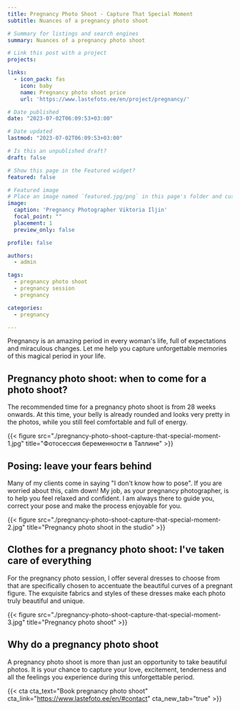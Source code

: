 ```yaml
---
title: Pregnancy Photo Shoot - Capture That Special Moment
subtitle: Nuances of a pregnancy photo shoot

# Summary for listings and search engines
summary: Nuances of a pregnancy photo shoot

# Link this post with a project
projects: 

links:
  - icon_pack: fas
    icon: baby
    name: Pregnancy photo shoot price
    url: 'https://www.lastefoto.ee/en/project/pregnancy/'

# Date published
date: "2023-07-02T06:09:53+03:00"

# Date updated
lastmod: "2023-07-02T06:09:53+03:00"

# Is this an unpublished draft?
draft: false

# Show this page in the Featured widget?
featured: false

# Featured image
# Place an image named `featured.jpg/png` in this page's folder and customize its options here.
image:
  caption: 'Pregnancy Photographer Viktoria Iljin'
  focal_point: ""
  placement: 1
  preview_only: false

profile: false

authors:
  - admin

tags:
  - pregnancy photo shoot
  - pregnancy session
  - pregnancy

categories:
  - pregnancy

---
```

Pregnancy is an amazing period in every woman's life, full of expectations and miraculous changes. Let me help you capture unforgettable memories of this magical period in your life.

## Pregnancy photo shoot: when to come for a photo shoot?

The recommended time for a pregnancy photo shoot is from 28 weeks onwards. At this time, your belly is already rounded and looks very pretty in the photos, while you still feel comfortable and full of energy.

{{< figure src="./pregnancy-photo-shoot-capture-that-special-moment-1.jpg" title="Фотосессия беременности в Таллине" >}}

## Posing: leave your fears behind

Many of my clients come in saying "I don't know how to pose". If you are worried about this, calm down! My job, as your pregnancy photographer, is to help you feel relaxed and confident. I am always there to guide you, correct your pose and make the process enjoyable for you.

{{< figure src="./pregnancy-photo-shoot-capture-that-special-moment-2.jpg" title="Pregnancy photo shoot in the studio" >}}

## Clothes for a pregnancy photo shoot: I've taken care of everything

For the pregnancy photo session, I offer several dresses to choose from that are specifically chosen to accentuate the beautiful curves of a pregnant figure. The exquisite fabrics and styles of these dresses make each photo truly beautiful and unique.

{{< figure src="./pregnancy-photo-shoot-capture-that-special-moment-3.jpg" title="Pregnancy photo shoot" >}}

## Why do a pregnancy photo shoot

A pregnancy photo shoot is more than just an opportunity to take beautiful photos. It is your chance to capture your love, excitement, tenderness and all the feelings you experience during this unforgettable period.

{{< cta cta_text="Book pregnancy photo shoot" cta_link="https://www.lastefoto.ee/en/#contact" cta_new_tab="true" >}}